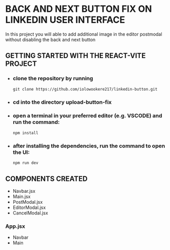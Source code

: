 # BACK AND NEXT BUTTON FIX ON LINKEDIN USER INTERFACE

In this project you will able to add additional image in the editor postmodal without disabling the back and next button

## GETTING STARTED WITH THE REACT-VITE PROJECT

- ### clone the repository by running
      git clone https://github.com/iolowookere217/linkedin-button.git

- ### cd into the directory upload-button-fix 

- ### open a terminal in your preferred editor (e.g. VSCODE) and run the command:
      npm install
- ### after installing the dependencies, run the command to open the UI:
      npm run dev 

## COMPONENTS CREATED
- Navbar.jsx
- Main.jsx
- PostModal.jsx
- EditorModal.jsx
- CancelModal.jsx

### App.jsx
  - Navbar
  - Main
    

